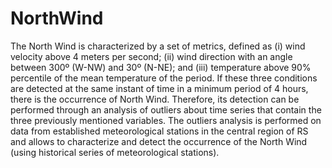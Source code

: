 # NorthWind
The North Wind is characterized by a set of metrics, defined as (i) wind velocity above 4 meters per second; (ii) wind direction with an angle between 300º (W-NW) and 30º (N-NE); and (iii) temperature above 90% percentile of the mean temperature of the period. If these three conditions are detected at the same instant of time in a minimum period of 4 hours, there is the occurrence of North Wind. Therefore, its detection can be performed through an analysis of outliers about time series that contain the three previously mentioned variables. The outliers analysis is performed on data from established meteorological stations in the central region of RS and allows to characterize and detect the occurrence of the North Wind (using historical series of meteorological stations).
